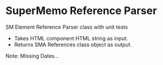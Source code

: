 # SuperMemo Reference Parser

SM Element Reference Parser class with unit tests

- Takes HTML component HTML string as input.
- Returns SMA References class object as output.

Note: Missing Dates...
